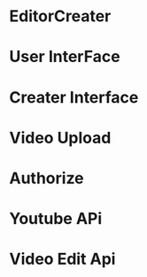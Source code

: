# EditorCreater
# User InterFace
# Creater Interface
# Video Upload
# Authorize
# Youtube APi
# Video Edit Api
